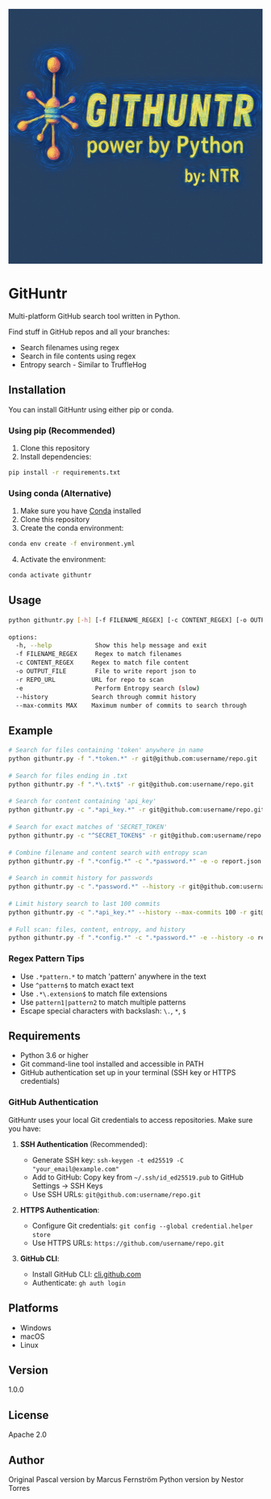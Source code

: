 ![gitHuntr](banner.png)

# GitHuntr

Multi-platform GitHub search tool written in Python.

Find stuff in GitHub repos and all your branches:

* Search filenames using regex
* Search in file contents using regex
* Entropy search - Similar to TruffleHog

## Installation

You can install GitHuntr using either pip or conda.

### Using pip (Recommended)

1. Clone this repository
2. Install dependencies:
```bash
pip install -r requirements.txt
```

### Using conda (Alternative)

1. Make sure you have [Conda](https://docs.conda.io/en/latest/) installed
2. Clone this repository
3. Create the conda environment:
```bash
conda env create -f environment.yml
```
4. Activate the environment:
```bash
conda activate githuntr
```

## Usage

```bash
python githuntr.py [-h] [-f FILENAME_REGEX] [-c CONTENT_REGEX] [-o OUTPUT_FILE] [-r REPO_URL] [-e]

options:
  -h, --help            Show this help message and exit
  -f FILENAME_REGEX     Regex to match filenames
  -c CONTENT_REGEX     Regex to match file content
  -o OUTPUT_FILE        File to write report json to
  -r REPO_URL          URL for repo to scan
  -e                    Perform Entropy search (slow)
  --history            Search through commit history
  --max-commits MAX    Maximum number of commits to search through
```

## Example

```bash
# Search for files containing 'token' anywhere in name
python githuntr.py -f ".*token.*" -r git@github.com:username/repo.git

# Search for files ending in .txt
python githuntr.py -f ".*\.txt$" -r git@github.com:username/repo.git

# Search for content containing 'api_key'
python githuntr.py -c ".*api_key.*" -r git@github.com:username/repo.git

# Search for exact matches of 'SECRET_TOKEN'
python githuntr.py -c "^SECRET_TOKEN$" -r git@github.com:username/repo.git

# Combine filename and content search with entropy scan
python githuntr.py -f ".*config.*" -c ".*password.*" -e -o report.json -r git@github.com:username/repo.git

# Search in commit history for passwords
python githuntr.py -c ".*password.*" --history -r git@github.com:username/repo.git

# Limit history search to last 100 commits
python githuntr.py -c ".*api_key.*" --history --max-commits 100 -r git@github.com:username/repo.git

# Full scan: files, content, entropy, and history
python githuntr.py -f ".*config.*" -c ".*password.*" -e --history -o report.json -r git@github.com:username/repo.git
```

### Regex Pattern Tips

- Use `.*pattern.*` to match 'pattern' anywhere in the text
- Use `^pattern$` to match exact text
- Use `.*\.extension$` to match file extensions
- Use `pattern1|pattern2` to match multiple patterns
- Escape special characters with backslash: `\.`, `*`, `$`

## Requirements

- Python 3.6 or higher
- Git command-line tool installed and accessible in PATH
- GitHub authentication set up in your terminal (SSH key or HTTPS credentials)

### GitHub Authentication

GitHuntr uses your local Git credentials to access repositories. Make sure you have:

1. **SSH Authentication** (Recommended):
   - Generate SSH key: `ssh-keygen -t ed25519 -C "your_email@example.com"`
   - Add to GitHub: Copy key from `~/.ssh/id_ed25519.pub` to GitHub Settings → SSH Keys
   - Use SSH URLs: `git@github.com:username/repo.git`

2. **HTTPS Authentication**:
   - Configure Git credentials: `git config --global credential.helper store`
   - Use HTTPS URLs: `https://github.com/username/repo.git`

3. **GitHub CLI**:
   - Install GitHub CLI: [cli.github.com](https://cli.github.com)
   - Authenticate: `gh auth login`

## Platforms
* Windows
* macOS
* Linux

## Version
1.0.0

## License
Apache 2.0

## Author
Original Pascal version by Marcus Fernström
Python version by Nestor Torres
